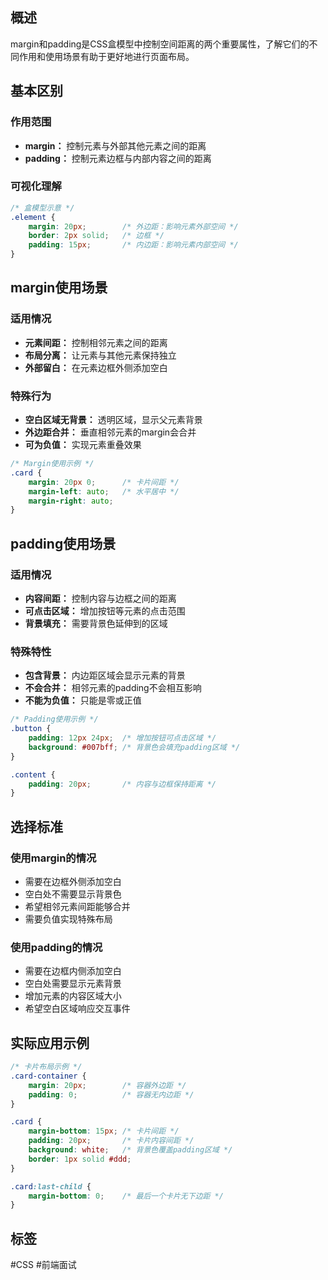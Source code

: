 ## 概述

margin和padding是CSS盒模型中控制空间距离的两个重要属性，了解它们的不同作用和使用场景有助于更好地进行页面布局。

## 基本区别

### 作用范围

- **margin：** 控制元素与外部其他元素之间的距离
- **padding：** 控制元素边框与内部内容之间的距离

### 可视化理解

```css
/* 盒模型示意 */
.element {
    margin: 20px;        /* 外边距：影响元素外部空间 */
    border: 2px solid;   /* 边框 */
    padding: 15px;       /* 内边距：影响元素内部空间 */
}
```

## margin使用场景

### 适用情况

- **元素间距：** 控制相邻元素之间的距离
- **布局分离：** 让元素与其他元素保持独立
- **外部留白：** 在元素边框外侧添加空白

### 特殊行为

- **空白区域无背景：** 透明区域，显示父元素背景
- **外边距合并：** 垂直相邻元素的margin会合并
- **可为负值：** 实现元素重叠效果

```css
/* Margin使用示例 */
.card {
    margin: 20px 0;      /* 卡片间距 */
    margin-left: auto;   /* 水平居中 */
    margin-right: auto;
}
```

## padding使用场景

### 适用情况

- **内容间距：** 控制内容与边框之间的距离
- **可点击区域：** 增加按钮等元素的点击范围
- **背景填充：** 需要背景色延伸到的区域

### 特殊特性

- **包含背景：** 内边距区域会显示元素的背景
- **不会合并：** 相邻元素的padding不会相互影响
- **不能为负值：** 只能是零或正值

```css
/* Padding使用示例 */
.button {
    padding: 12px 24px;  /* 增加按钮可点击区域 */
    background: #007bff; /* 背景色会填充padding区域 */
}

.content {
    padding: 20px;       /* 内容与边框保持距离 */
}
```

## 选择标准

### 使用margin的情况

- 需要在边框外侧添加空白
- 空白处不需要显示背景色
- 希望相邻元素间距能够合并
- 需要负值实现特殊布局

### 使用padding的情况

- 需要在边框内侧添加空白
- 空白处需要显示元素背景
- 增加元素的内容区域大小
- 希望空白区域响应交互事件

## 实际应用示例

```css
/* 卡片布局示例 */
.card-container {
    margin: 20px;        /* 容器外边距 */
    padding: 0;          /* 容器无内边距 */
}

.card {
    margin-bottom: 15px; /* 卡片间距 */
    padding: 20px;       /* 卡片内容间距 */
    background: white;   /* 背景色覆盖padding区域 */
    border: 1px solid #ddd;
}

.card:last-child {
    margin-bottom: 0;    /* 最后一个卡片无下边距 */
}
```

## 标签
#CSS #前端面试